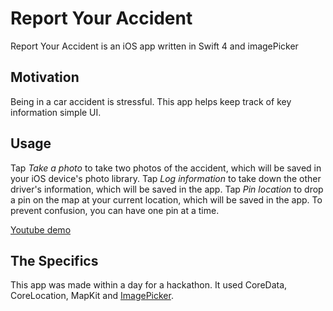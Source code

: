 Report Your Accident
=====================================

Report Your Accident is an iOS app written in Swift 4 and imagePicker  


Motivation
----------

Being in a car accident is stressful. This app helps keep track of key information simple UI.



Usage
-----


Tap _Take a photo_ to take two photos of the accident, which will be saved in your iOS device's photo library.
Tap _Log information_ to take down the other driver's information, which will be saved in the app.
Tap _Pin location_ to drop a pin on the map at your current location, which will be saved in the app. To prevent confusion, you can have one pin at a time.

[Youtube demo]()



The Specifics
------------- 

This app was made within a day for a hackathon. It used CoreData, CoreLocation, MapKit and [ImagePicker](https://github.com/hyperoslo/ImagePicker).
